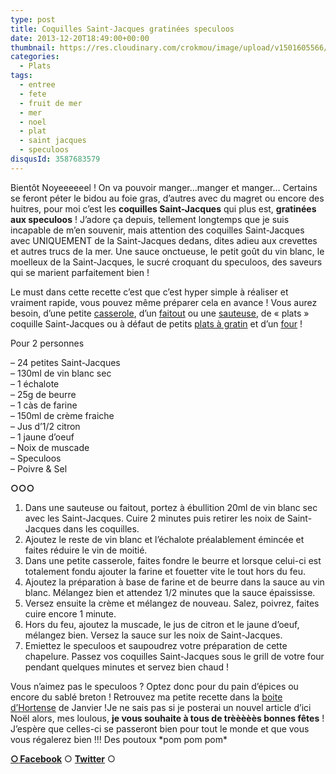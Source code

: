 ```yaml
---
type: post
title: Coquilles Saint-Jacques gratinées speculoos
date: 2013-12-20T18:49:00+00:00
thumbnail: https://res.cloudinary.com/crokmou/image/upload/v1501605566/081213_coquille_saint_jacques_gratin--e_speculoos_0002-73x110_grxsvg.jpg
categories: 
  - Plats
tags: 
  - entree
  - fete
  - fruit de mer
  - mer
  - noel
  - plat
  - saint jacques
  - speculoos
disqusId: 3587683579
---
```


Bientôt Noyeeeeeel ! On va pouvoir manger…manger et manger… Certains se feront péter le bidou au foie gras, d’autres avec du magret ou encore des huitres, pour moi c’est les **coquilles Saint-Jacques** qui plus est, **gratinées aux speculoos** ! J’adore ça depuis, tellement longtemps que je suis incapable de m’en souvenir, mais attention des coquilles Saint-Jacques avec UNIQUEMENT de la Saint-Jacques dedans, dites adieu aux crevettes et autres trucs de la mer. Une sauce onctueuse, le petit goût du vin blanc, le moelleux de la Saint-Jacques, le sucré croquant du speculoos, des saveurs qui se marient parfaitement bien !

Le must dans cette recette c’est que c’est hyper simple à réaliser et vraiment rapide, vous pouvez même préparer cela en avance ! Vous aurez besoin, d’une petite [casserole](http://www.rueducommerce.fr/m/pl/malid:115), d’un [faitout](http://www.rueducommerce.fr/m/pl/malid:15123303) ou une [sauteuse](http://www.rueducommerce.fr/m/pl/malid:15123301), de « plats » coquille Saint-Jacques ou à défaut de petits [plats à gratin](http://www.rueducommerce.fr/m/pl/malid:12468604) et d’un [four](http://www.rueducommerce.fr/m/pl/malid:9404136) !



Pour 2 personnes

– 24 petites Saint-Jacques  
– 130ml de vin blanc sec  
– 1 échalote  
– 25g de beurre  
– 1 càs de farine  
– 150ml de crème fraiche  
– Jus d’1/2 citron  
– 1 jaune d’oeuf  
– Noix de muscade  
– Speculoos  
– Poivre & Sel



**○○○**

1) Dans une sauteuse ou faitout, portez à ébullition 20ml de vin blanc sec avec les Saint-Jacques. Cuire 2 minutes puis retirer les noix de Saint-Jacques dans les coquilles.  
2) Ajoutez le reste de vin blanc et l’échalote préalablement émincée et faites réduire le vin de moitié.  
3) Dans une petite casserole, faites fondre le beurre et lorsque celui-ci est totalement fondu ajouter la farine et fouetter vite le tout hors du feu.  
4) Ajoutez la préparation à base de farine et de beurre dans la sauce au vin blanc. Mélangez bien et attendez 1/2 minutes que la sauce épaississe.  
5) Versez ensuite la crème et mélangez de nouveau. Salez, poivrez, faites cuire encore 1 minute.  
6) Hors du feu, ajoutez la muscade, le jus de citron et le jaune d’oeuf, mélangez bien. Versez la sauce sur les noix de Saint-Jacques.  
7) Emiettez le speculoos et saupoudrez votre préparation de cette chapelure. Passez vos coquilles Saint-Jacques sous le grill de votre four pendant quelques minutes et servez bien chaud !

Vous n’aimez pas le speculoos ? Optez donc pour du pain d’épices ou encore du sablé breton ! Retrouvez ma petite recette dans la [boite d’Hortense](http://www.laboitedhortense.com/) de Janvier !Je ne sais pas si je posterai un nouvel article d’ici Noël alors, mes loulous, **je vous souhaite à tous de trèèèèès bonnes fêtes** ! J’espère que celles-ci se passeront bien pour tout le monde et que vous vous régalerez bien !!! Des poutoux \*pom pom pom\*

[**○<span style="font-size: xx-small; margin: 0px; outline: 0px; padding: 0px;"><span style="font-family: Arial, Helvetica, sans-serif; margin: 0px; outline: 0px; padding: 0px;"> </span></span>Facebook**](https://www.facebook.com/pages/CroKMou/148093255259077) ○ [**Twitter**](https://twitter.com/Crokmou) ○
